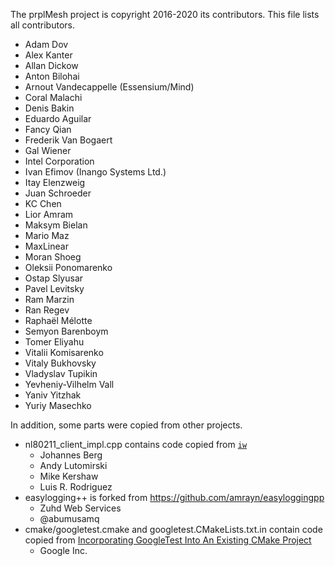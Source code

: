 <!--
SPDX-License-Identifier: BSD-2-Clause-Patent
Copyright (c) 2020 the prplMesh contributors
This code is subject to the terms of the BSD+Patent license.
See LICENSE file for more details.
-->
The prplMesh project is copyright 2016-2020 its contributors.
This file lists all contributors.

- Adam Dov
- Alex Kanter
- Allan Dickow
- Anton Bilohai
- Arnout Vandecappelle (Essensium/Mind)
- Coral Malachi
- Denis Bakin
- Eduardo Aguilar
- Fancy Qian
- Frederik Van Bogaert
- Gal Wiener
- Intel Corporation
- Ivan Efimov (Inango Systems Ltd.)
- Itay Elenzweig
- Juan Schroeder
- KC Chen
- Lior Amram
- Maksym Bielan
- Mario Maz
- MaxLinear
- Moran Shoeg
- Oleksii Ponomarenko
- Ostap Slyusar
- Pavel Levitsky
- Ram Marzin
- Ran Regev
- Raphaël Mélotte
- Semyon Barenboym
- Tomer Eliyahu
- Vitalii Komisarenko
- Vitaly Bukhovsky
- Vladyslav Tupikin
- Yevheniy-Vilhelm Vall
- Yaniv Yitzhak
- Yuriy Masechko

In addition, some parts were copied from other projects.

- nl80211_client_impl.cpp contains code copied from [`iw`](http://git.sipsolutions.net/iw.git/)
  - Johannes Berg
  - Andy Lutomirski
  - Mike Kershaw
  - Luis R. Rodriguez
- easylogging++ is forked from https://github.com/amrayn/easyloggingpp
  - Zuhd Web Services
  - @abumusamq
- cmake/googletest.cmake and googletest.CMakeLists.txt.in contain code copied from [Incorporating GoogleTest Into An Existing CMake Project](https://github.com/google/googletest/blob/master/googletest/README.md#incorporating-into-an-existing-cmake-project)
  - Google Inc.  

